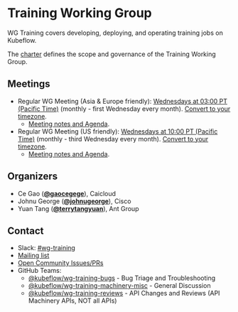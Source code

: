 <!---
This is an autogenerated file!

Please do not edit this file directly, but instead make changes to the
sigs.yaml file in the project root.

To understand how this file is generated, see https://github.com/kubeflow/community/generator/README.md
--->
# Training Working Group

WG Training covers developing, deploying, and operating training jobs on Kubeflow.

The [charter](charter.md) defines the scope and governance of the Training Working Group.

## Meetings
* Regular WG Meeting (Asia & Europe friendly): [Wednesdays at 03:00 PT (Pacific Time)]() (monthly - first Wednesday every month). [Convert to your timezone](http://www.thetimezoneconverter.com/?t=03:00&tz=PT%20%28Pacific%20Time%29).
  * [Meeting notes and Agenda](https://docs.google.com/document/d/1K0Qfr0zTuARtAg7ETg9hsMZPh0MT2QUxqGAYvM1Vpec/edit).
* Regular WG Meeting (US friendly): [Wednesdays at 10:00 PT (Pacific Time)]() (monthly - third Wednesday every month). [Convert to your timezone](http://www.thetimezoneconverter.com/?t=10:00&tz=PT%20%28Pacific%20Time%29).
  * [Meeting notes and Agenda](https://docs.google.com/document/d/1K0Qfr0zTuARtAg7ETg9hsMZPh0MT2QUxqGAYvM1Vpec/edit).

## Organizers

* Ce Gao (**[@gaocegege](https://github.com/gaocegege)**), Caicloud
* Johnu George (**[@johnugeorge](https://github.com/johnugeorge)**), Cisco
* Yuan Tang (**[@terrytangyuan](https://github.com/terrytangyuan)**), Ant Group

## Contact
- Slack: [#wg-training](https://kubeflow.slack.com/messages/wg-training)
- [Mailing list](https://groups.google.com/forum/#!forum/kubeflow-discuss)
- [Open Community Issues/PRs](https://github.com/kubeflow/community/labels/wg%2Farea/wg-training)
- GitHub Teams:
    - [@kubeflow/wg-training-bugs](https://github.com/orgs/kubeflow/teams/wg-training-bugs) - Bug Triage and Troubleshooting
    - [@kubeflow/wg-training-machinery-misc](https://github.com/orgs/kubeflow/teams/wg-training-machinery-misc) - General Discussion
    - [@kubeflow/wg-training-reviews](https://github.com/orgs/kubeflow/teams/wg-training-reviews) - API Changes and Reviews (API Machinery APIs, NOT all APIs)
<!-- BEGIN CUSTOM CONTENT -->

<!-- END CUSTOM CONTENT -->
